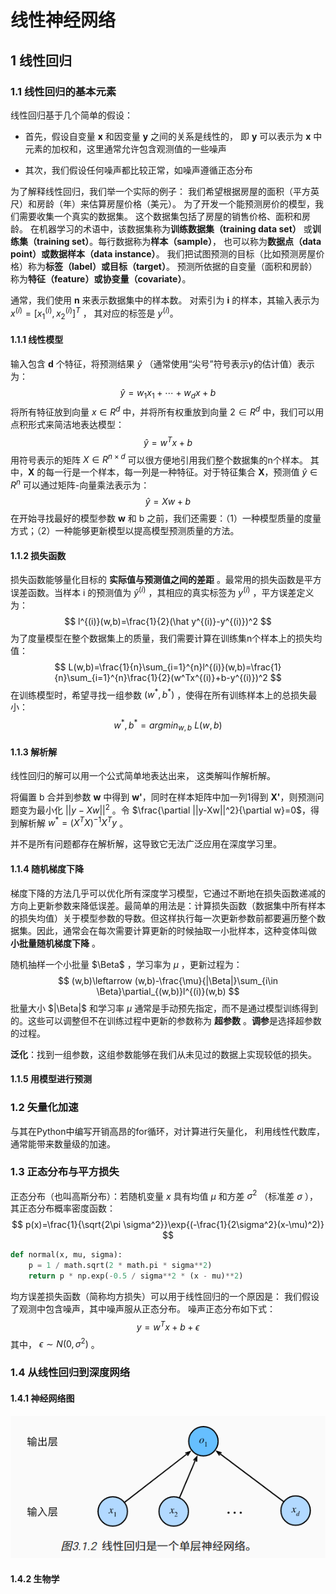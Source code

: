 # 线性神经网络

## 1 线性回归

### 1.1 线性回归的基本元素

线性回归基于几个简单的假设：

* 首先，假设自变量 **x** 和因变量 **y** 之间的关系是线性的， 即 **y** 可以表示为 **x** 中元素的加权和，这里通常允许包含观测值的一些噪声

* 其次，我们假设任何噪声都比较正常，如噪声遵循正态分布

为了解释线性回归，我们举一个实际的例子： 我们希望根据房屋的面积（平方英尺）和房龄（年）来估算房屋价格（美元）。 为了开发一个能预测房价的模型，我们需要收集一个真实的数据集。 这个数据集包括了房屋的销售价格、面积和房龄。 在机器学习的术语中，该数据集称为**训练数据集（training data set）** 或**训练集（training set）**。每行数据称为**样本（sample）**， 也可以称为**数据点（data point）**或**数据样本（data instance）**。 我们把试图预测的目标（比如预测房屋价格）称为**标签（label）**或**目标（target）**。 预测所依据的自变量（面积和房龄）称为**特征（feature）**或**协变量（covariate）**。

通常，我们使用 **n** 来表示数据集中的样本数。 对索引为 **i** 的样本，其输入表示为 $x^{(i)}=[x_1^{(i)},x_2^{(i)}]^T$ ， 其对应的标签是 $y^{(i)}$。

#### 1.1.1 线性模型

输入包含 **d** 个特征，将预测结果 $\hat y$ （通常使用“尖号”符号表示y的估计值）表示为：
$$
\hat y=w_1x_1+\cdots+w_dx+b
$$
将所有特征放到向量 $x\in R^d$ 中，并将所有权重放到向量 $2\in R^d$ 中，我们可以用点积形式来简洁地表达模型：
$$
\hat y=w^Tx+b
$$
用符号表示的矩阵 $X\in R^{n\times d}$ 可以很方便地引用我们整个数据集的n个样本。 其中，**X** 的每一行是一个样本，每一列是一种特征。对于特征集合 **X**，预测值 $\hat y\in R^n$ 可以通过矩阵-向量乘法表示为：
$$
\hat y=Xw+b
$$
在开始寻找最好的模型参数 **w** 和 b 之前，我们还需要：（1）一种模型质量的度量方式；（2）一种能够更新模型以提高模型预测质量的方法。

#### 1.1.2 损失函数

损失函数能够量化目标的 **实际值与预测值之间的差距** 。最常用的损失函数是平方误差函数。当样本 i 的预测值为 $\hat y^{(i)}$ ，其相应的真实标签为 $y^{(i)}$ ，平方误差定义为：
$$
l^{(i)}(w,b)=\frac{1}{2}(\hat y^{(i)}-y^{(i)})^2
$$
为了度量模型在整个数据集上的质量，我们需要计算在训练集n个样本上的损失均值：
$$
L(w,b)=\frac{1}{n}\sum_{i=1}^{n}l^{(i)}(w,b)=\frac{1}{n}\sum_{i=1}^{n}\frac{1}{2}(w^Tx^{(i)}+b-y^{(i)})^2
$$
在训练模型时，希望寻找一组参数 $(w^*,b^*)$ ，使得在所有训练样本上的总损失最小：
$$
w^*,b^*=argmin_{w,b}\ L(w,b)
$$

#### 1.1.3 解析解

线性回归的解可以用一个公式简单地表达出来， 这类解叫作解析解。

将偏置 b 合并到参数 **w** 中得到 **w'**，同时在样本矩阵中加一列1得到 **X'**，则预测问题变为最小化 $||y-Xw||^2$ 。令 $\frac{\partial ||y-Xw||^2}{\partial w}=0$，得到解析解 $w^*=(X^TX)^{-1}X^Ty$ 。

并不是所有问题都存在解析解，这导致它无法广泛应用在深度学习里。

#### 1.1.4 随机梯度下降

梯度下降的方法几乎可以优化所有深度学习模型，它通过不断地在损失函数递减的方向上更新参数来降低误差。最简单的用法是：计算损失函数（数据集中所有样本的损失均值）关于模型参数的导数。但这样执行每一次更新参数前都要遍历整个数据集。因此，通常会在每次需要计算更新的时候抽取一小批样本，这种变体叫做 **小批量随机梯度下降** 。

随机抽样一个小批量 $\Beta$ ，学习率为 $\mu$ ，更新过程为：
$$
(w,b)\leftarrow (w,b)-\frac{\mu}{|\Beta|}\sum_{i\in \Beta}\partial_{(w,b)}l^{(i)}(w,b)
$$
批量大小 $|\Beta|$ 和学习率 $\mu$ 通常是手动预先指定，而不是通过模型训练得到的。这些可以调整但不在训练过程中更新的参数称为 **超参数** 。**调参**是选择超参数的过程。

**泛化**：找到一组参数，这组参数能够在我们从未见过的数据上实现较低的损失。

#### 1.1.5 用模型进行预测

### 1.2 矢量化加速

与其在Python中编写开销高昂的for循环，对计算进行矢量化， 利用线性代数库，通常能带来数量级的加速。

### 1.3 正态分布与平方损失

正态分布（也叫高斯分布）：若随机变量 $x$ 具有均值 $\mu$ 和方差 $\sigma^2$ （标准差 $\sigma$ ），其正态分布概率密度函数：
$$
p(x)=\frac{1}{\sqrt{2\pi \sigma^2}}\exp{(-\frac{1}{2\sigma^2}(x-\mu)^2)}
$$

```python
def normal(x, mu, sigma):
    p = 1 / math.sqrt(2 * math.pi * sigma**2)
    return p * np.exp(-0.5 / sigma**2 * (x - mu)**2)
```

均方误差损失函数（简称均方损失）可以用于线性回归的一个原因是： 我们假设了观测中包含噪声，其中噪声服从正态分布。 噪声正态分布如下式：
$$
y=w^Tx+b+\epsilon
$$
其中， $\epsilon \sim N(0,\sigma^2)$ 。

### 1.4 从线性回归到深度网络

#### 1.4.1 神经网络图

![3.1.2](https://github.com/yjw258/notes/raw/main/d2l/figs/3.1.2.png)

#### 1.4.2 生物学